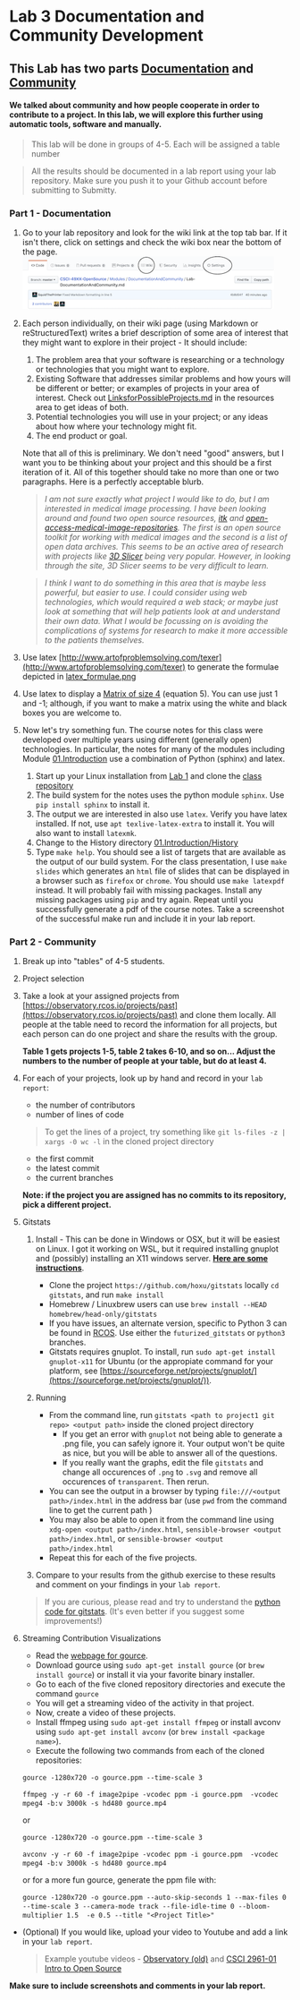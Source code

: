 # Lab 3 Documentation and Community Development

## This Lab has two parts [Documentation](#part-1---documentation) and [Community](#part-2---community)

#### We talked about community and how people cooperate in order to contribute to a project. In this lab, we will explore this further using automatic tools, software and manually. ####

> This lab will be done in groups of 4-5. Each will be assigned a table number

> All the results should be documented in a lab report using your lab repository. Make sure you push it to your Github account before submitting to Submitty.

### Part 1 - Documentation
1. Go to your lab repository and look for the wiki link at the top tab bar. If it isn't there, click on settings and check the wiki box near the bottom of the page.
    ![Wiki and Settings Locations](Wiki.png)
1. Each person individually, on their wiki page (using Markdown or reStructuredText) writes a brief description of some area of interest that they might want to explore in their project - It should include:

      1. The problem area that your software is researching or a technology or technologies that you might want to explore.
      2. Existing Software that addresses similar problems and how yours will be different or better; or examples of projects in your area of interest. Check out [LinksforPossibleProjects.md](../../Resources/LinksforPossibleProjects.md) in the resources area to get ideas of both.
      3. Potential technologies you will use in your project; or any ideas about how where your technology might fit.
      4. The end product or goal.
 
    

    Note that all of this is preliminary. We don't need "good" answers, but I want you to be thinking about your project and this should be a first iteration of it. All of this together should take no more than one or two paragraphs. Here is a perfectly acceptable blurb. 

    >*I am not sure exactly what project I would like to do, but I am interested in medical image processing. I have been looking around and found two open source resources, [itk](http://www.itk.org) and [open-access-medical-image-repositories](http://www.aylward.org/notes/open-access-medical-image-repositories). The first is an open source toolkit for working with medical images and the second is a list of open data archives. This seems to be an active area of research with projects like [3D Slicer](https://slicer.org) being very popular. However, in looking through the site, 3D Slicer seems to be very difficult to learn.*

    >*I think I want to do something in this area that is maybe less powerful, but easier to use. I could consider using web technologies, which would required a web stack; or maybe just look at something that will help patients look at and understand their own data. What I would be focussing on is avoiding the complications of systems for research to make it more accessible to the patients themselves.*

2. Use latex [http://www.artofproblemsolving.com/texer](http://www.artofproblemsolving.com/texer) to generate the formulae depicted in [latex_formulae.png](https://github.com/rcos/CSCI-4470-OpenSource/blob/master/Modules/03.DocumentationAndCommunity/latex_formulae.png)

3. Use latex to display a [Matrix of size 4](http://mathworld.wolfram.com/HadamardMatrix.html) (equation 5). You can use just 1 and -1; although, if you want to make a matrix using the white and black boxes you are welcome to.
4. Now let's try something fun. The course notes for this class were developed over multiple years using different (generally open) technologies. In particular, the notes for many of the modules including Module [01.Introduction](../01.Introduction) use a combination of Python (sphinx) and latex.
 	1. Start up your Linux installation from [Lab 1](../01.Introduction/Lab-Introduction.md) and clone the [class repository](https://github.com/rcos/CSCI-4470-OpenSource)
 	2. The build system for the notes uses the python module ``sphinx``. Use ``pip install sphinx`` to install it.
 	3. The output we are interested in also use ``latex``. Verify you have latex installed. If not, use ``apt texlive-latex-extra`` to install it. You will also want to install ``latexmk``.
 	2. Change to the History directory [01.Introduction/History](../01.Introduction/History)
 	3. Type ``make help``. You should see a list of targets that are available as the output of our build system. For the class presentation, I use ``make slides`` which generates an ``html`` file of slides that can be displayed in a browser such as ``firefox`` or ``chrome``. You should use ``make latexpdf`` instead. It will probably fail with missing packages. Install any missing packages using ``pip`` and try again. Repeat until you successfully generate a pdf of the course notes. Take a screenshot of the successful make run and include it in your lab report.

### Part 2 - Community
1. Break up into "tables" of 4-5 students.
1. Project selection
  1. Take a look at your assigned projects from [https://observatory.rcos.io/projects/past](https://observatory.rcos.io/projects/past) and clone them locally. All people at the table need to record the information for all projects, but each person can do one project and share the results with the group.
      
      **Table 1 gets projects 1-5, table 2 takes 6-10, and so on... Adjust the numbers to the number of people at your table, but do at least 4.**

  2. For each of your projects, look up by hand and record in your `lab report`:
        - the number of contributors
        - number of lines of code
        
      > To get the lines of a project, try something like `git ls-files -z | xargs -0 wc -l` in the cloned project directory

        - the first commit
        - the latest commit
        - the current branches
   
      **Note: if the project you are assigned has no commits to its repository, pick a different project.**
    
2. Gitstats
   1. Install - This can be done in Windows or OSX, but it will be easiest on Linux. I got it working on WSL, but it required installing gnuplot and (possibly) installing an X11 windows server. [__Here are some instructions__](../01.Introduction/WSL-XServer-Install.md).
      - Clone the project `https://github.com/hoxu/gitstats` locally `cd gitstats`, and run `make install`
      - Homebrew / Linuxbrew users can use `brew install --HEAD homebrew/head-only/gitstats`
      - If you have issues, an alternate version, specific to Python 3 can be found in [RCOS](https://github.com/rcos/gitstats). Use either the `futurized_gitstats` or `python3` branches.
      - Gitstats requires gnuplot. To install, run `sudo apt-get install gnuplot-x11` for Ubuntu (or the appropiate command for your platform, see [https://sourceforge.net/projects/gnuplot/](https://sourceforge.net/projects/gnuplot/)).

   2. Running
      - From the command line, run `gitstats <path to project1 git repo> <output path>` inside the cloned project directory
      	 - If you get an error with `gnuplot` not being able to generate a .png file, you can safely ignore it. Your output won't be quite as nice, but you will be able to answer all of the questions.
      	 - If you really want the graphs, edit the file `gitstats` and change all occurences of `.png` to `.svg` and remove all occurences of `transparent`. Then rerun.
      - You can see the output in a browser by typing `file:///<output path>/index.html` in the address bar (use `pwd` from the command line to get the current path  )
      - You may also be able to open it from the command line using `xdg-open <output path>/index.html`, `sensible-browser <output path>/index.html`, or `sensible-browser <output path>/index.html`
      - Repeat this for each of the five projects.
   4. Compare to your results from the github exercise to these results and comment on your findings in your `lab report`.

   > If you are curious, please read and try to understand the [python code for gitstats](https://github.com/hoxu/gitstats/blob/master/gitstats). (It's even better if you suggest some improvements!)

3. Streaming Contribution Visualizations
   - Read the [webpage for gource](http://gource.io/).
   - Download gource using `sudo apt-get install gource` (or `brew install gource`) or install it via your favorite binary installer.
   - Go to each of the five cloned repository directories and execute the command
   `gource`
   - You will get a streaming video of the activity in that project.
   - Now, create a video of these projects.
   - Install ffmpeg using `sudo apt-get install ffmpeg` or install avconv using `sudo apt-get install avconv` (or `brew install <package name>`).
   - Execute the following two commands from each of the cloned repositories:
   
    ```
    gource -1280x720 -o gource.ppm --time-scale 3
    ```
    
    ```
    ffmpeg -y -r 60 -f image2pipe -vcodec ppm -i gource.ppm  -vcodec mpeg4 -b:v 3000k -s hd480 gource.mp4
    ```
    
    or

    ```
    gource -1280x720 -o gource.ppm --time-scale 3
    ```

    ```
    avconv -y -r 60 -f image2pipe -vcodec ppm -i gource.ppm  -vcodec mpeg4 -b:v 3000k -s hd480 gource.mp4
    ```
    
    or for a more fun gource, generate the ppm file with:

    ```
    gource -1280x720 -o gource.ppm --auto-skip-seconds 1 --max-files 0 --time-scale 3 --camera-mode track --file-idle-time 0 --bloom-multiplier 1.5  -e 0.5 --title "<Project Title>"
    ```

  - (Optional) If you would like, upload your video to Youtube and add a link in your `lab report`.

      > Example youtube videos - [Observatory   (old)](https://www.youtube.com/watch?v=SKArMLw1QY0)  and [CSCI 2961-01 Intro to Open Source](https://youtu.be/-R3-t0oLcpk )


  __Make sure to include screenshots and comments 	in your lab report.__

<!-- ### Part 3 - Unit Testing
1. Read the tutorial on unit tests from [pythontesting](http://pythontesting.net/framework/unittest/unittest-introduction).
(You will be using the unit test module.)

2.  Copy [`markdown.py`](https://github.com/okken/markdown.py/blob/master/markdown.py) and [`test_markdown_unittest.py`](https://github.com/okken/markdown.py/blob/master/test_markdown_unittest.py) from [okken/markdown.py](https://github.com/okken/markdown.py) and make sure that you can run them. If you have issues, an alternate version, specific to Python 3 can be found in [RCOS](https://github.com/rcos/markdown.py)
3. Fork the repository and clone your fork locally.

3.  In your fork, add translations for:
  - `#` => `<h1>` and `</h1>` 
  - `##` => `<h2>` and `</h2>` 
  - `###` => `<h3>` and `</h3>` 
  - `>` => `<blockquote>` and on the next line with no `>` end it with `</blockquote>` 

  > [Some Markdown examples](https://daringfireball.net/projects/markdown/basics) and [the source](https://daringfireball.net/projects/markdown/basics.text)
  >
  > Look under PARAGRAPHS, HEADERS, BLOCKQUOTES for exact input and output
  > 

4. Write unit tests for the three additional constructs you added.
5. Push your code to github. Add links to your code and testcode and a screenshot of the running tests to `Lab3.md`.

When you have completed the lab, submit a text file with a link to your `Lab3.md` file via Submitty.-->
